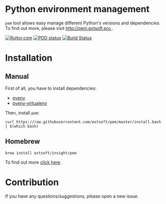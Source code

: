 **Python environment management**
=================================
`pem` tool allows easy manage different Python's versions and dependencies. To find out more, please visit [http://pem.extsoft.pro
](http://pem.extsoft.pro).

[![Rultor.com](http://www.rultor.com/b/extsoft/pem)](http://www.rultor.com/p/extsoft/pem)
[![PDD status](http://www.0pdd.com/svg?name=extsoft/pem)](http://www.0pdd.com/p?name=extsoft/pem)
[![Build Status](https://travis-ci.org/extsoft/pem.svg?branch=master)](https://travis-ci.org/extsoft/pem)

Installation
============

Manual
------
First of all, you have to install dependencies:
- [pyenv](https://github.com/pyenv/pyenv) 
- [pyenv-virtualenv](https://github.com/pyenv/pyenv-virtualenv)

Then, install `pem`: 

`curl https://raw.githubusercontent.com/extsoft/pem/master/install.bash | $(which bash)`

Homebrew
--------
`brew install extsoft/insight/pem`

To find out more [click here](https://github.com/extsoft/homebrew-insight).

Contribution
============
If you have any questions/suggestions, please open a new issue.
